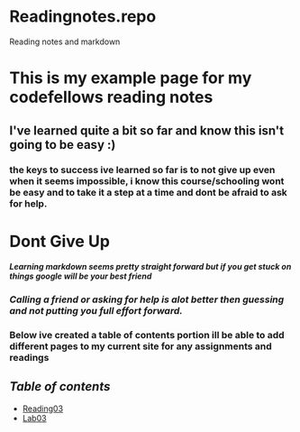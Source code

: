 # Readingnotes.repo
Reading notes and markdown
# This is my example page for my codefellows reading notes

## I've learned quite a bit so far and know this isn't going to be easy :)

### the keys to success ive learned so far is to not give up even when it seems impossible, i know this course/schooling wont be easy and to take it a step at a time and dont be afraid to ask for help.

# **Dont Give Up**
#### ***Learning markdown seems pretty straight forward but if you get stuck on things google will be your best friend***
### *Calling a friend or asking for help is alot better then guessing and not putting you full effort forward.*
### **Below ive created a table of contents portion ill be able to add different pages to my current site for any assignments and readings**

## *Table of contents*

* [Reading03](reading03.md)
* [Lab03](Lab03.md)
